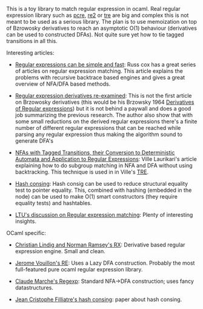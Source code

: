 This is a toy library to match regular expression in ocaml. Real regular expression library such as [pcre](http://pcre.org), [re2](http://code.google.com/p/re2/) or [tre](http://laurikari.net/tre/) are big and complex this is not meant to be used as a serious library. The plan is to use memoization on top of Bzrowosky derivatives to reach an asymptotic O(1) behaviour (derivatives can be used to constructed DFAs). Not quite sure yet how to tie tagged transitions in all this.

Interesting articles:

+ [Regular expressions can be simple and fast](http://swtch.com/~rsc/regexp/regexp1.html): Russ cox has a great series of articles on regular expression matching. This article explains the problems with recursive backtrace based engines and gives a great overview of NFA/DFA based methods.

+ [Regular expression derivatives re-examined](http://www.cl.cam.ac.uk/~so294/documents/jfp09.pdf): This is not the first article on Brzowosky derivatives (this would be his Brzowsky 1964 [Derivatives of Regular expressions](http://doi.acm.org/10.1145/321239.321249)) but it is not behind a paywall and does a good job summarizing the previous research. The author also show that with some small reductions on the derived regular expressions there's a finite number of different regular expressions that can be reached while parsing any regular expression thus making the algorithm sound to generate DFA's

+ [NFAs with Tagged Transitions, their Conversion to Deterministic Automata and Application to Regular Expressions](http://laurikari.net/ville/spire2000-tnfa.ps): Ville Laurikari's article explaining how to do subgroup matching in NFA and DFA without using backtracking.
This technique is used in in Ville's [TRE](http://laurikari.net/tre/).

+ [Hash consing](http://en.wikipedia.org/wiki/Hash_consing): Hash consig can be used to reduce structural equality test to pointer equality. This, combined with hashing (embedded in the node) can be used to make O(1) smart constructors (they require equality tests) and hashtables.

+ [LTU's discussion on Regular expression matching](http://lambda-the-ultimate.org/node/2064): Plenty of interesting insights.


OCaml specific:

+ [Christian Lindig and Norman Ramsey's RX](http://www.cminusminus.org/rsync/qc--/cllib/rx.nw): Derivative based regular expression engine. Small and clean.

+ [Jerome Vouillon's RE](http://sourceforge.net/projects/libre/): Uses a Lazy DFA construction. Probably the most full-featured pure ocaml regular expression library.

+ [Claude Marche's Regexp](http://www.lri.fr/~marche/regexp/): Standard NFA->DFA construction; uses fancy datastructures.

+ [Jean Cristophe Filliatre's hash consing](www.lri.fr/~filliatr/ftp/publis/hash-consing2.pdf): paper about hash consing.
